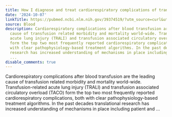 ```yaml
---
title: How I diagnose and treat cardiorespiratory complications of transfusion
date: '2024-10-07'
linkTitle: https://pubmed.ncbi.nlm.nih.gov/39374519/?utm_source=curl&utm_medium=rss&utm_campaign=journals&utm_content=7603509&fc=None&ff=20241007200551&v=2.18.0.post9+e462414
source: Blood
description: Cardiorespiratory complications after blood transfusion are the leading
  cause of transfusion related morbidity and mortality world-wide. Transfusion-related
  acute lung injury (TRALI) and transfusion associated circulatory overload (TACO)
  form the top two most frequently reported cardiorespiratory complications, both
  with clear pathophysiology-based treatment algorithms. In the past decades translational
  research has increased understanding of mechanisms in place including patient and
  ...
disable_comments: true
---
```

Cardiorespiratory complications after blood transfusion are the leading cause of transfusion related morbidity and mortality world-wide. Transfusion-related acute lung injury (TRALI) and transfusion associated circulatory overload (TACO) form the top two most frequently reported cardiorespiratory complications, both with clear pathophysiology-based treatment algorithms. In the past decades translational research has increased understanding of mechanisms in place including patient and ...